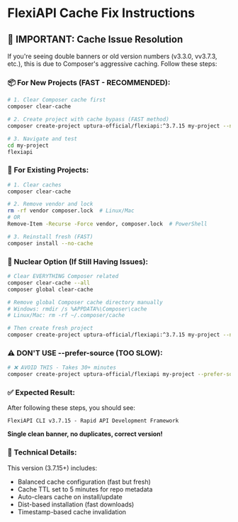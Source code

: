 # FlexiAPI Cache Fix Instructions

## 🚨 IMPORTANT: Cache Issue Resolution

If you're seeing double banners or old version numbers (v3.3.0, vv3.7.3, etc.), this is due to Composer's aggressive caching. Follow these steps:

### 📦 For New Projects (FAST - RECOMMENDED):

```bash
# 1. Clear Composer cache first
composer clear-cache

# 2. Create project with cache bypass (FAST method)
composer create-project uptura-official/flexiapi:^3.7.15 my-project --no-cache

# 3. Navigate and test
cd my-project
flexiapi
```

### 🔄 For Existing Projects:

```bash
# 1. Clear caches
composer clear-cache

# 2. Remove vendor and lock
rm -rf vendor composer.lock  # Linux/Mac
# OR
Remove-Item -Recurse -Force vendor, composer.lock  # PowerShell

# 3. Reinstall fresh (FAST)
composer install --no-cache
```

### 🏥 Nuclear Option (If Still Having Issues):

```bash
# Clear EVERYTHING Composer related
composer clear-cache --all
composer global clear-cache

# Remove global Composer cache directory manually
# Windows: rmdir /s %APPDATA%\Composer\cache
# Linux/Mac: rm -rf ~/.composer/cache

# Then create fresh project
composer create-project uptura-official/flexiapi:^3.7.15 my-project --no-cache
```

### ⚠️ DON'T USE --prefer-source (TOO SLOW):
```bash
# ❌ AVOID THIS - Takes 30+ minutes
composer create-project uptura-official/flexiapi my-project --prefer-source
```

### ✅ Expected Result:

After following these steps, you should see:
```
FlexiAPI CLI v3.7.15 - Rapid API Development Framework
```

**Single clean banner, no duplicates, correct version!**

### 🔧 Technical Details:

This version (3.7.15+) includes:
- Balanced cache configuration (fast but fresh)
- Cache TTL set to 5 minutes for repo metadata
- Auto-clears cache on install/update  
- Dist-based installation (fast downloads)
- Timestamp-based cache invalidation